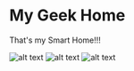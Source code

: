 # My Geek Home

That's my Smart Home!!!

![alt text](https://github.com/nerdefierodiesserlo/GeekHome/blob/master/screenshot/screenshot1.png)
![alt text](https://github.com/nerdefierodiesserlo/GeekHome/blob/master/screenshot/screenshot2.png)
![alt text](https://github.com/nerdefierodiesserlo/GeekHome/blob/master/screenshot/screenshot3.png)
